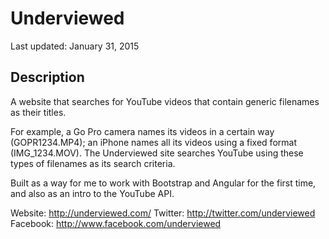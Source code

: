 # Underviewed
Last updated: January 31, 2015

## Description
A website that searches for YouTube videos that contain generic filenames as their titles.

For example, a Go Pro camera names its videos in a certain way (GOPR1234.MP4); an iPhone names all its videos using a fixed format (IMG_1234.MOV). The Underviewed site searches YouTube using these types of filenames as its search criteria.

Built as a way for me to work with Bootstrap and Angular for the first time, and also as an intro to the YouTube API.

Website: http://underviewed.com/
Twitter: http://twitter.com/underviewed
Facebook: http://www.facebook.com/underviewed
